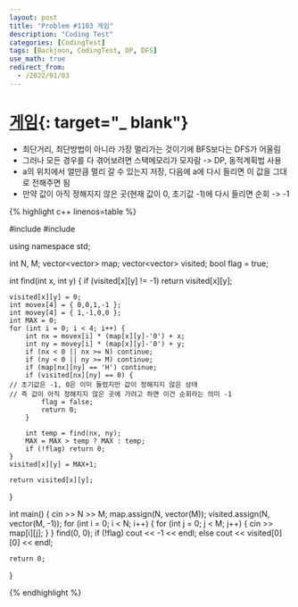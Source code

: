```yaml
---
layout: post
title: "Problem #1103 게임"
description: "Coding Test"
categories: [CodingTest]
tags: [Backjoon, CodingTest, DP, DFS]
use_math: true
redirect_from:
  - /2022/01/03
---
```


# [게임](https://www.acmicpc.net/problem/1103){: target="_ blank"}

- 최단거리, 최단방법이 아니라 가장 멀리가는 것이기에 BFS보다는 DFS가 어울림
- 그러나 모든 경우를 다 겪어보려면 스택메모리가 모자람 -> DP, 동적계획법 사용
- a의 위치에서 얼만큼 멀리 갈 수 있는지 저장, 다음에 a에 다시 들리면 이 값을 그대로 전해주면 됨
- 만약 값이 아직 정해지지 않은 곳(현재 값이 0, 초기값 -1)에 다시 들리면 순회 -> -1

{% highlight c++ linenos=table %} 

#include <iostream>
#include <vector>

using namespace std;

int N, M;
vector<vector<char>> map;
vector<vector<int>> visited;
bool flag = true;

int find(int x, int y) {
	if (visited[x][y] != -1) return visited[x][y];
  
	visited[x][y] = 0;
	int movex[4] = { 0,0,1,-1 };
	int movey[4] = { 1,-1,0,0 };
	int MAX = 0;
	for (int i = 0; i < 4; i++) {
		int nx = movex[i] * (map[x][y]-'0') + x;
		int ny = movey[i] * (map[x][y]-'0') + y;
		if (nx < 0 || nx >= N) continue;
		if (ny < 0 || ny >= M) continue;
		if (map[nx][ny] == 'H') continue;
		if (visited[nx][ny] == 0) {
    // 초기값은 -1, 0은 이미 들렸지만 값이 정해지지 않은 상태
    // 즉 값이 아직 정해지지 않은 곳에 가려고 하면 이건 순회라는 의미 -1
			flag = false;
			return 0;
		}

		int temp = find(nx, ny);
		MAX = MAX > temp ? MAX : temp;
		if (!flag) return 0;
	}
	visited[x][y] = MAX+1;

	return visited[x][y];
}

int main() {
	cin >> N >> M;
	map.assign(N, vector<char>(M));
	visited.assign(N, vector<int>(M, -1));
	for (int i = 0; i < N; i++) {
		for (int j = 0; j < M; j++) {
			cin >> map[i][j];
		}
	}
	find(0, 0);
	if (!flag) cout << -1 << endl;
	else cout << visited[0][0] << endl;
	
	return 0;
}

{% endhighlight %}

